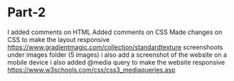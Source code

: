 # Part-2
I added comments on HTML 
Added comments on CSS
Made changes on CSS to make the layout responsive
https://www.gradientmagic.com/collection/standardtexture
screenshoots under images folder (5 images)
i also add a screenshot of the website on a mobile device
i also added @media query to make the website responsive
https://www.w3schools.com/css/css3_mediaqueries.asp